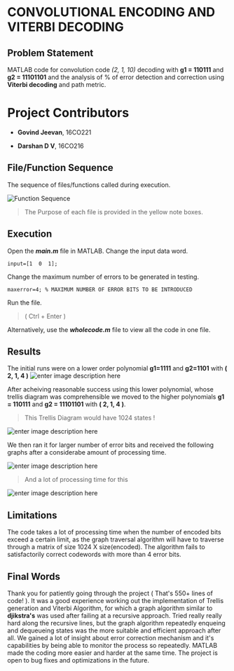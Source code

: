 # CONVOLUTIONAL ENCODING  AND VITERBI DECODING

## Problem Statement
MATLAB code for  convolution code *(2, 1, 10)* decoding with **g1 = 110111** and **g2  =  11101101**  and  the  analysis  of  %  of  error  detection  and  correction  using **Viterbi decoding** and path metric.


# Project Contributors

- **Govind Jeevan**, 16CO221 

-  **Darshan D V**, 16CO216

## File/Function Sequence
The sequence of files/functions called during execution.
>
![Function Sequence](https://i.imgur.com/HBpvBiy.png)

> The Purpose of each file is provided in the yellow note boxes.

## Execution

Open the ***main.m*** file in MATLAB.
Change the input data word.

    input=[1  0  1];
Change the maximum number of errors to be generated in testing.

    maxerror=4; % MAXIMUM NUMBER OF ERROR BITS TO BE INTRODUCED

Run the file. 
> ( Ctrl + Enter )

Alternatively, use the ***wholecode.m*** file to view all the code in one file.
## Results

The initial runs were on a lower order polynomial **g1=1111** and **g2=1101** with **( 2, 1, 4 )**
![enter image description here](https://i.imgur.com/7M498X2.jpg)

After acheiving reasonable success using this lower polynomial, whose trellis diagram was comprehensible we moved to the higher polynomials **g1 = 110111** and **g2  =  11101101**   with **( 2, 1, 4 )**.

> This Trellis Diagram would have 1024 states !

![enter image description here](https://i.imgur.com/JGQqvTx.jpg)

We then ran it for larger number of error bits and received the following graphs after a considerabe amount  of processing time.

![enter image description here](https://i.imgur.com/aTTPvwS.jpg)

> And a lot of processing time for this

![enter image description here](https://i.imgur.com/fTLVISO.jpg)
## Limitations

The code takes a lot of processing time when the number of encoded bits exceed a certain limit, as the graph traversal algorithm will have to traverse through a matrix of size
1024 X size(encoded).
The algorithm fails to satisfactorily correct codewords with more than 4 error bits.
## Final Words

Thank you for patiently going through the project ( That's 550+ lines of code! ).
It was a good experience working out the implementation of Trellis generation and Viterbi Algorithm, for which a graph algorithm similar to **djikstra's** was used after failing at a recursive approach.
Tried really really hard along the recursive lines, but the graph algorithm repeatedly enqueing and dequeueing states was the more suitable and efficient approach after all.
We gained a lot of insight about error correction mechanism and it's capabilities by being able to monitor the process so repeatedly.
MATLAB made the coding more easier and harder at the same time. 
The project is open to bug fixes and optimizations in the future.
